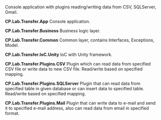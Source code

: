 Console application with plugins reading/writing data from CSV, SQLServer, Gmail.

<b>CP.Lab.Transfer.App</b>
Console application.

<b>CP.Lab.Transfer.Business</b>
Business logic layer.

<b>CP.Lab.Transfer.Common</b>
Common layer, contains Interfaces, Exceptions, Model.

<b>CP.Lab.Transfer.IoC.Unity</b>
IoC with Unity framework.

<b>CP.Lab.Transfer.Plugins.CSV</b>
Plugin which can read data from specified CSV file or write data to new CSV file. Read/write based on specified mapping.

<b>CP.Lab.Transfer.Plugins.SQLServer</b>
Plugin that can read data from specified table in given database or can insert data to specified table. Read/write based on specified mapping.

<b>CP.Lab.Transfer.Plugins.Mail</b>
Plugin that can write data to e-mail and send it to specified e-mail address, also can read data from email in specified format.
